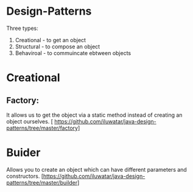# Design-Patterns
Three types:
1. Creational - to get an object
2. Structural - to compose an object
3. Behaviroal - to commuincate ebtween objects

# Creational
 ## Factory: 
 It allows us to get the object via a static method instead of creating an object ourselves.
[ https://github.com/iluwatar/java-design-patterns/tree/master/factory]

# Buider
Allows you to create an object which can have different parameters and constructors.
[https://github.com/iluwatar/java-design-patterns/tree/master/builder]
